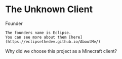 # The Unknown Client
Founder
```
The founders name is Eclipse.
You can see more about them [here](https://eclipsethedev.github.io/AboutMe/)
```
Why did we choose this project as a Minecraft client?
```

```
